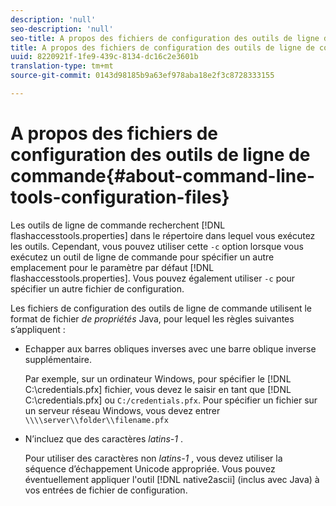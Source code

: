 ```yaml
---
description: 'null'
seo-description: 'null'
seo-title: A propos des fichiers de configuration des outils de ligne de commande
title: A propos des fichiers de configuration des outils de ligne de commande
uuid: 8220921f-1fe9-439c-8134-dc16c2e3601b
translation-type: tm+mt
source-git-commit: 0143d98185b9a63ef978aba18e2f3c8728333155

---
```



# A propos des fichiers de configuration des outils de ligne de commande{#about-command-line-tools-configuration-files}

Les outils de ligne de commande recherchent [!DNL flashaccesstools.properties] dans le répertoire dans lequel vous exécutez les outils. Cependant, vous pouvez utiliser cette `-c` option lorsque vous exécutez un outil de ligne de commande pour spécifier un autre emplacement pour le paramètre par défaut [!DNL flashaccesstools.properties]. Vous pouvez également utiliser `-c` pour spécifier un autre fichier de configuration.

Les fichiers de configuration des outils de ligne de commande utilisent le format de fichier *de propriétés* Java, pour lequel les règles suivantes s’appliquent :

* Echapper aux barres obliques inverses avec une barre oblique inverse supplémentaire.

   Par exemple, sur un ordinateur Windows, pour spécifier le [!DNL C:\credentials.pfx] fichier, vous devez le saisir en tant que [!DNL C:\\credentials.pfx] ou `C:/credentials.pfx`. Pour spécifier un fichier sur un serveur réseau Windows, vous devez entrer `\\\\server\\folder\\filename.pfx`
* N’incluez que des caractères *latins-1* .

   Pour utiliser des caractères non *latins-1* , vous devez utiliser la séquence d’échappement Unicode appropriée. Vous pouvez éventuellement appliquer l&#39;outil [!DNL native2ascii] (inclus avec Java) à vos entrées de fichier de configuration.
